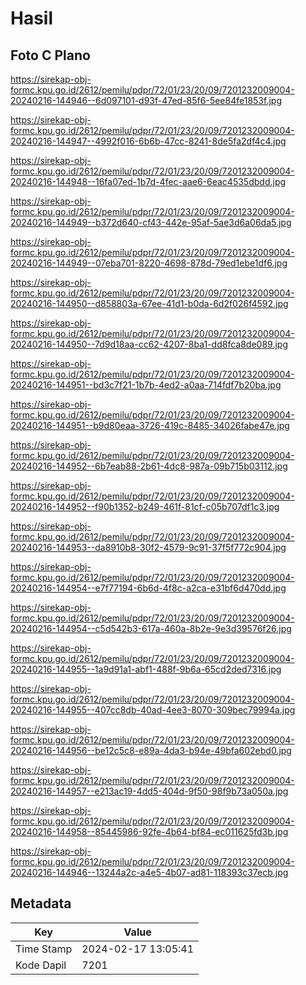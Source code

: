 # Hasil

## Foto C Plano

https://sirekap-obj-formc.kpu.go.id/2612/pemilu/pdpr/72/01/23/20/09/7201232009004-20240216-144946--6d097101-d93f-47ed-85f6-5ee84fe1853f.jpg

https://sirekap-obj-formc.kpu.go.id/2612/pemilu/pdpr/72/01/23/20/09/7201232009004-20240216-144947--4992f016-6b6b-47cc-8241-8de5fa2df4c4.jpg

https://sirekap-obj-formc.kpu.go.id/2612/pemilu/pdpr/72/01/23/20/09/7201232009004-20240216-144948--16fa07ed-1b7d-4fec-aae6-6eac4535dbdd.jpg

https://sirekap-obj-formc.kpu.go.id/2612/pemilu/pdpr/72/01/23/20/09/7201232009004-20240216-144949--b372d640-cf43-442e-95af-5ae3d6a06da5.jpg

https://sirekap-obj-formc.kpu.go.id/2612/pemilu/pdpr/72/01/23/20/09/7201232009004-20240216-144949--07eba701-8220-4698-878d-79ed1ebe1df6.jpg

https://sirekap-obj-formc.kpu.go.id/2612/pemilu/pdpr/72/01/23/20/09/7201232009004-20240216-144950--d858803a-67ee-41d1-b0da-6d2f026f4592.jpg

https://sirekap-obj-formc.kpu.go.id/2612/pemilu/pdpr/72/01/23/20/09/7201232009004-20240216-144950--7d9d18aa-cc62-4207-8ba1-dd8fca8de089.jpg

https://sirekap-obj-formc.kpu.go.id/2612/pemilu/pdpr/72/01/23/20/09/7201232009004-20240216-144951--bd3c7f21-1b7b-4ed2-a0aa-714fdf7b20ba.jpg

https://sirekap-obj-formc.kpu.go.id/2612/pemilu/pdpr/72/01/23/20/09/7201232009004-20240216-144951--b9d80eaa-3726-419c-8485-34026fabe47e.jpg

https://sirekap-obj-formc.kpu.go.id/2612/pemilu/pdpr/72/01/23/20/09/7201232009004-20240216-144952--6b7eab88-2b61-4dc8-987a-09b715b03112.jpg

https://sirekap-obj-formc.kpu.go.id/2612/pemilu/pdpr/72/01/23/20/09/7201232009004-20240216-144952--f90b1352-b249-461f-81cf-c05b707df1c3.jpg

https://sirekap-obj-formc.kpu.go.id/2612/pemilu/pdpr/72/01/23/20/09/7201232009004-20240216-144953--da8910b8-30f2-4579-9c91-37f5f772c904.jpg

https://sirekap-obj-formc.kpu.go.id/2612/pemilu/pdpr/72/01/23/20/09/7201232009004-20240216-144954--e7f77194-6b6d-4f8c-a2ca-e31bf6d470dd.jpg

https://sirekap-obj-formc.kpu.go.id/2612/pemilu/pdpr/72/01/23/20/09/7201232009004-20240216-144954--c5d542b3-617a-460a-8b2e-9e3d39576f26.jpg

https://sirekap-obj-formc.kpu.go.id/2612/pemilu/pdpr/72/01/23/20/09/7201232009004-20240216-144955--1a9d91a1-abf1-488f-9b6a-65cd2ded7316.jpg

https://sirekap-obj-formc.kpu.go.id/2612/pemilu/pdpr/72/01/23/20/09/7201232009004-20240216-144955--407cc8db-40ad-4ee3-8070-309bec79994a.jpg

https://sirekap-obj-formc.kpu.go.id/2612/pemilu/pdpr/72/01/23/20/09/7201232009004-20240216-144956--be12c5c8-e89a-4da3-b94e-49bfa602ebd0.jpg

https://sirekap-obj-formc.kpu.go.id/2612/pemilu/pdpr/72/01/23/20/09/7201232009004-20240216-144957--e213ac19-4dd5-404d-9f50-98f9b73a050a.jpg

https://sirekap-obj-formc.kpu.go.id/2612/pemilu/pdpr/72/01/23/20/09/7201232009004-20240216-144958--85445986-92fe-4b64-bf84-ec011625fd3b.jpg

https://sirekap-obj-formc.kpu.go.id/2612/pemilu/pdpr/72/01/23/20/09/7201232009004-20240216-144946--13244a2c-a4e5-4b07-ad81-118393c37ecb.jpg


## Metadata

| Key        | Value               |
| ---------- | ------------------- |
| Time Stamp | 2024-02-17 13:05:41 |
| Kode Dapil | 7201                |



